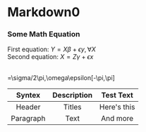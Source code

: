 # Markdown0
### Some Math Equation
First equation: $Y=X\beta+\epsilon y,\forall X$ <br>
Second equation: $X=Z\gamma+\epsilon x$ <br><br>

=\sigma/2\pi,\omega\epsilon[-\pi,\pi]

|Syntex   |Description |Test Text  |
|:-------:|:----------:|:---------:|
|Header   |Titles      |Here's this| 
|Paragraph|Text        |And more   | 
